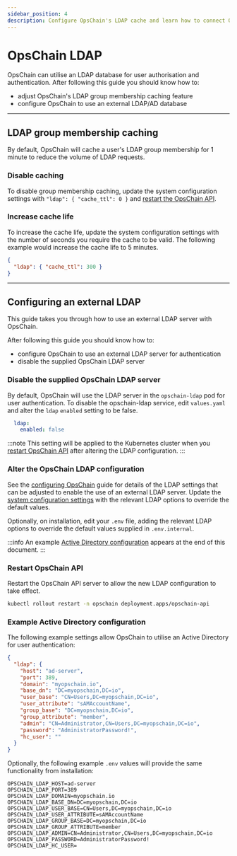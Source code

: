 ```yaml
---
sidebar_position: 4
description: Configure OpsChain's LDAP cache and learn how to connect OpsChain to an external LDAP/AD for user authentication and authorisation.
---
```


# OpsChain LDAP

OpsChain can utilise an LDAP database for user authorisation and authentication. After following this guide you should know how to:

- adjust OpsChain's LDAP group membership caching feature
- configure OpsChain to use an external LDAP/AD database

---

## LDAP group membership caching

By default, OpsChain will cache a user's LDAP group membership for 1 minute to reduce the volume of LDAP requests.

### Disable caching

To disable group membership caching, update the system configuration settings with `"ldap": { "cache_ttl": 0 }` and [restart the OpsChain API](#restart-opschain-api).

### Increase cache life

To increase the cache life, update the system configuration settings with the number of seconds you require the cache to be valid. The following example would increase the cache life to 5 minutes.

```json
{
  "ldap": { "cache_ttl": 300 }
}
```

---

## Configuring an external LDAP

This guide takes you through how to use an external LDAP server with OpsChain.

After following this guide you should know how to:

- configure OpsChain to use an external LDAP server for authentication
- disable the supplied OpsChain LDAP server

### Disable the supplied OpsChain LDAP server

By default, OpsChain will use the LDAP server in the `opschain-ldap` pod for user authentication. To disable the opschain-ldap service, edit `values.yaml` and alter the `ldap` `enabled` setting to be false.

```yaml
  ldap:
    enabled: false
```

:::note
This setting will be applied to the Kubernetes cluster when you [restart OpsChain API](#restart-opschain-api) after altering the LDAP configuration.
:::

### Alter the OpsChain LDAP configuration

See the [configuring OpsChain](/setup/understanding-opschain-variables.md#ldapad-settings) guide for details of the LDAP settings that can be adjusted to enable the use of an external LDAP server. Update the [system configuration settings](/setup/understanding-opschain-variables.md#post-install-system-configuration) with the relevant LDAP options to override the default values.

Optionally, on installation, edit your `.env` file, adding the relevant LDAP options to override the default values supplied in `.env.internal`.

:::info
An example [Active Directory configuration](#example-active-directory-configuration) appears at the end of this document.
:::

### Restart OpsChain API

Restart the OpsChain API server to allow the new LDAP configuration to take effect.

```bash
kubectl rollout restart -n opschain deployment.apps/opschain-api
```

### Example Active Directory configuration

The following example settings allow OpsChain to utilise an Active Directory for user authentication:

```json
{
  "ldap": {
    "host": "ad-server",
    "port": 389,
    "domain": "myopschain.io",
    "base_dn": "DC=myopschain,DC=io",
    "user_base": "CN=Users,DC=myopschain,DC=io",
    "user_attribute": "sAMAccountName",
    "group_base": "DC=myopschain,DC=io",
    "group_attribute": "member",
    "admin": "CN=Administrator,CN=Users,DC=myopschain,DC=io",
    "password": "AdministratorPassword!",
    "hc_user": ""
  }
}
```

Optionally, the following example `.env` values will provide the same functionality from installation:

```dotenv
OPSCHAIN_LDAP_HOST=ad-server
OPSCHAIN_LDAP_PORT=389
OPSCHAIN_LDAP_DOMAIN=myopschain.io
OPSCHAIN_LDAP_BASE_DN=DC=myopschain,DC=io
OPSCHAIN_LDAP_USER_BASE=CN=Users,DC=myopschain,DC=io
OPSCHAIN_LDAP_USER_ATTRIBUTE=sAMAccountName
OPSCHAIN_LDAP_GROUP_BASE=DC=myopschain,DC=io
OPSCHAIN_LDAP_GROUP_ATTRIBUTE=member
OPSCHAIN_LDAP_ADMIN=CN=Administrator,CN=Users,DC=myopschain,DC=io
OPSCHAIN_LDAP_PASSWORD=AdministratorPassword!
OPSCHAIN_LDAP_HC_USER=
```
